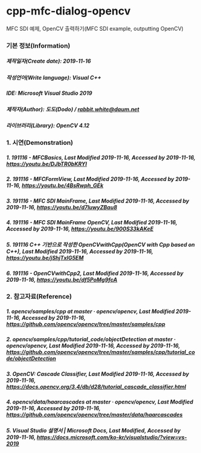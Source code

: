 # cpp-mfc-dialog-opencv
MFC SDI 예제, OpenCV 출력하기(MFC SDI example, outputting OpenCV)

### 기본 정보(Information)
##### 제작일자(Create date): 2019-11-16
##### 작성언어(Write language): Visual C++
##### IDE: Microsoft Visual Studio 2019
##### 제작자(Author): 도도(Dodo) / rabbit.white@daum.net
##### 라이브러리(Library): OpenCV 4.12

### 1. 시연(Demonstration)
##### 1. 191116 - MFCBasics, Last Modified 2019-11-16, Accessed by 2019-11-16, https://youtu.be/DJbTR0bKRYI
##### 2. 191116 - MFCFormView, Last Modified 2019-11-16, Accessed by 2019-11-16, https://youtu.be/4BsRwph_GEk 
##### 3. 191116 - MFC SDI MainFrame, Last Modified 2019-11-16, Accessed by 2019-11-16, https://youtu.be/d7luwyZBau8 
##### 4. 191116 - MFC SDI MainFrame OpenCV, Last Modified 2019-11-16, Accessed by 2019-11-16, https://youtu.be/900S33kAKeE
##### 5. 191116 C++ 기반으로 작성한 OpenCVwithCpp(OpenCV with Cpp based on C++), Last Modified 2019-11-16, Accessed by 2019-11-16, https://youtu.be/jShjTxlG5EM
##### 6. 191116 - OpenCVwithCpp2, Last Modified 2019-11-16, Accessed by 2019-11-16, https://youtu.be/df5PoMg9fcA 

### 2. 참고자료(Reference)
##### 1. opencv/samples/cpp at master · opencv/opencv, Last Modified 2019-11-16, Accessed by 2019-11-16, https://github.com/opencv/opencv/tree/master/samples/cpp
##### 2. opencv/samples/cpp/tutorial_code/objectDetection at master · opencv/opencv, Last Modified 2019-11-16, Accessed by 2019-11-16, https://github.com/opencv/opencv/tree/master/samples/cpp/tutorial_code/objectDetection
##### 3. OpenCV: Cascade Classifier, Last Modified 2019-11-16, Accessed by 2019-11-16, https://docs.opencv.org/3.4/db/d28/tutorial_cascade_classifier.html
##### 4. opencv/data/haarcascades at master · opencv/opencv, Last Modified 2019-11-16, Accessed by 2019-11-16, https://github.com/opencv/opencv/tree/master/data/haarcascades
##### 5. Visual Studio 설명서 | Microsoft Docs, Last Modified, Accessed by 2019-11-16, https://docs.microsoft.com/ko-kr/visualstudio/?view=vs-2019
